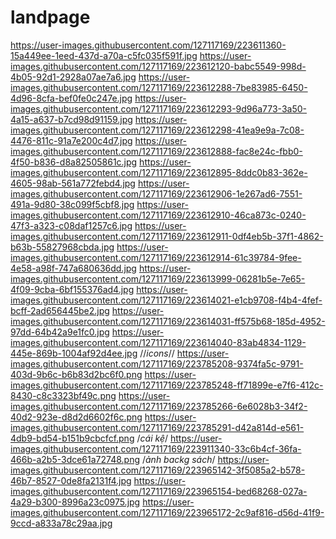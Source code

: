 # landpage
https://user-images.githubusercontent.com/127117169/223611360-15a449ee-1eed-437d-a70a-c5fc035f591f.jpg
https://user-images.githubusercontent.com/127117169/223612120-babc5549-998d-4b05-92d1-2928a07ae7a6.jpg
https://user-images.githubusercontent.com/127117169/223612288-7be83985-6450-4d96-8cfa-bef0fe0c247e.jpg
https://user-images.githubusercontent.com/127117169/223612293-9d96a773-3a50-4a15-a637-b7cd98d91159.jpg
https://user-images.githubusercontent.com/127117169/223612298-41ea9e9a-7c08-4476-811c-91a7e200c4d7.jpg
https://user-images.githubusercontent.com/127117169/223612888-fac8e24c-fbb0-4f50-b836-d8a82505861c.jpg
https://user-images.githubusercontent.com/127117169/223612895-8ddc0b83-362e-4605-98ab-561a772febd4.jpg
https://user-images.githubusercontent.com/127117169/223612906-1e267ad6-7551-491a-9d80-38c099f5cbf8.jpg
https://user-images.githubusercontent.com/127117169/223612910-46ca873c-0240-47f3-a323-c08daf1257c6.jpg
https://user-images.githubusercontent.com/127117169/223612911-0df4eb5b-37f1-4862-b63b-55827968cbda.jpg
https://user-images.githubusercontent.com/127117169/223612914-61c39784-9fee-4e58-a98f-747a680636dd.jpg
https://user-images.githubusercontent.com/127117169/223613999-06281b5e-7e65-4f09-9cba-6bf155376ad4.jpg
https://user-images.githubusercontent.com/127117169/223614021-e1cb9708-f4b4-4fef-bcff-2ad656445be2.jpg
https://user-images.githubusercontent.com/127117169/223614031-ff575b68-185d-4952-97dd-64b42a9e1fc0.jpg
https://user-images.githubusercontent.com/127117169/223614040-83ab4834-1129-445e-869b-1004af92d4ee.jpg
//*icons*//
https://user-images.githubusercontent.com/127117169/223785208-9374fa5c-9791-403d-9b6c-b6b83d2bc6f0.png
https://user-images.githubusercontent.com/127117169/223785248-ff71899e-e7f6-412c-8430-c8c3323bf49c.png
https://user-images.githubusercontent.com/127117169/223785266-6e6028b3-34f2-40d2-923e-d8d2d6602f6c.png
https://user-images.githubusercontent.com/127117169/223785291-d42a814d-e561-4db9-bd54-b151b9cbcfcf.png
/*cái kệ*/
https://user-images.githubusercontent.com/127117169/223911340-33c6b4cf-36fa-466b-a2b5-3dce61a72748.png
/*ảnh backg sách*/
https://user-images.githubusercontent.com/127117169/223965142-3f5085a2-b578-46b7-8527-0de8fa2131f4.jpg
https://user-images.githubusercontent.com/127117169/223965154-bed68268-027a-4a29-b300-8996a23c0975.jpg
https://user-images.githubusercontent.com/127117169/223965172-2c9af816-d56d-41f9-9ccd-a833a78c29aa.jpg
